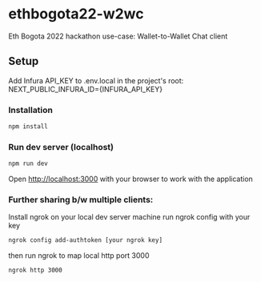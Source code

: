 # ethbogota22-w2wc
Eth Bogota 2022 hackathon use-case: Wallet-to-Wallet Chat client

## Setup
Add Infura API_KEY to .env.local in the project's root:
NEXT_PUBLIC_INFURA_ID={INFURA_API_KEY}

### Installation
```bash
npm install
```

### Run dev server (localhost)
```bash
npm run dev
```

Open [http://localhost:3000](http://localhost:3000) with your browser to work with the application

### Further sharing b/w multiple clients:

Install ngrok on your local dev server machine
run ngrok config with your key
```bash
ngrok config add-authtoken [your ngrok key]
```
then run ngrok to map local http port 3000
```bash
ngrok http 3000 
```
